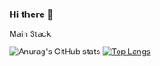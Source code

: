 ### Hi there 👋

<!--
**Seung-hwan285/Seung-hwan285** is a ✨ _special_ ✨ repository because its `README.md` (this file) appears on your GitHub profile.

Here are some ideas to get you started:

- 🔭 I’m currently working on ...
- 🌱 I’m currently learning ...
- 👯 I’m looking to collaborate on ...
- 🤔 I’m looking for help with ...
- 💬 Ask me about ...
- 📫 How to reach me: ...
- 😄 Pronouns: ...
- ⚡ Fun fact: ...
-->Main Stack



![Anurag's GitHub stats](https://github-readme-stats.vercel.app/api?username=Seung-hwan285&show_icons=true&theme=vue-dark)
[![Top Langs](https://github-readme-stats.vercel.app/api/top-langs/?username=Seung-hwan285a&langs_count=8)](https://github.com/anuraghazra/github-readme-stats)
